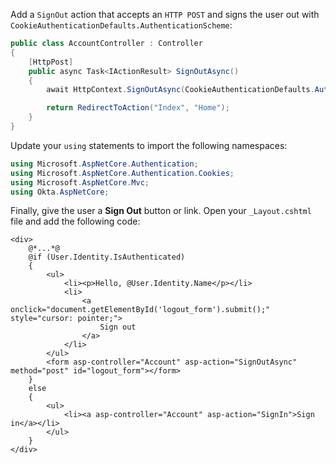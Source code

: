 Add a `SignOut` action that accepts an `HTTP POST` and signs the user out with `CookieAuthenticationDefaults.AuthenticationScheme`:

```csharp
public class AccountController : Controller
{
    [HttpPost]
    public async Task<IActionResult> SignOutAsync()
    {
        await HttpContext.SignOutAsync(CookieAuthenticationDefaults.AuthenticationScheme);

        return RedirectToAction("Index", "Home");
    }
}
```

Update your `using` statements to import the following namespaces:

```csharp
using Microsoft.AspNetCore.Authentication;
using Microsoft.AspNetCore.Authentication.Cookies;
using Microsoft.AspNetCore.Mvc;
using Okta.AspNetCore;
```

Finally, give the user a **Sign Out** button or link. Open your `_Layout.cshtml` file and add the following code:

```cshtml
<div>
    @*...*@
    @if (User.Identity.IsAuthenticated)
    {
        <ul>
            <li><p>Hello, @User.Identity.Name</p></li>
            <li>
                <a onclick="document.getElementById('logout_form').submit();" style="cursor: pointer;">
                    Sign out
                </a>
            </li>
        </ul>
        <form asp-controller="Account" asp-action="SignOutAsync" method="post" id="logout_form"></form>
    }
    else
    {
        <ul>
            <li><a asp-controller="Account" asp-action="SignIn">Sign in</a></li>
        </ul>
    }
</div>
```